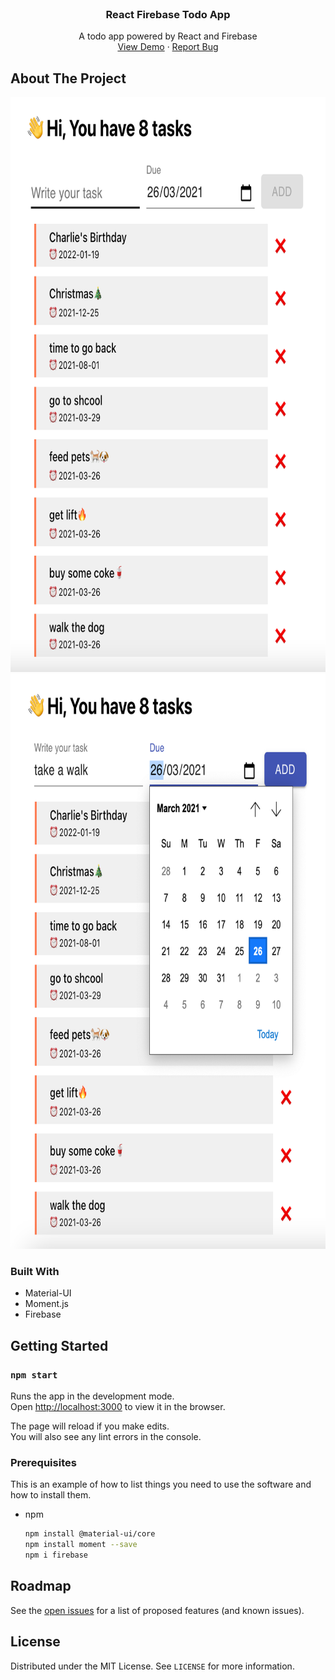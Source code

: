 <!--
*** Thanks for checking out the Best-README-Template. If you have a suggestion
*** that would make this better, please fork the repo and create a pull request
*** or simply open an issue with the tag "enhancement".
*** Thanks again! Now go create something AMAZING! :D
***
***
***
*** To avoid retyping too much info. Do a search and replace for the following:
*** github_username, repo_name, twitter_handle, email, project_title, project_description
-->

<!-- PROJECT SHIELDS -->
<!--
*** I'm using markdown "reference style" links for readability.
*** Reference links are enclosed in brackets [ ] instead of parentheses ( ).
*** See the bottom of this document for the declaration of the reference variables
*** for contributors-url, forks-url, etc. This is an optional, concise syntax you may use.
*** https://www.markdownguide.org/basic-syntax/#reference-style-links
-->

<!-- PROJECT LOGO -->
<br />
<p align="center">

  <h3 align="center">React Firebase Todo App</h3>

  <p align="center">
    A todo app powered by React and Firebase
    <br />
    <a href="https://react-firebase-todo-app-b165b.web.app/">View Demo</a>
    ·
    <a href="mailto:ethanshi0725@gmail.com">Report Bug</a>
  </p>
</p>

<!-- TABLE OF CONTENTS -->
<!-- no need atm -->

<!-- ABOUT THE PROJECT -->

## About The Project

<p align="center">
  <img width="730" height="920" src="images/screenshot.png">
  <img width="730" height="920" src="images/screenshot2.png">
</p>

### Built With

-   Material-UI
-   Moment.js
-   Firebase

<!-- GETTING STARTED -->

## Getting Started

### `npm start`

Runs the app in the development mode.\
Open [http://localhost:3000](http://localhost:3000) to view it in the browser.

The page will reload if you make edits.\
You will also see any lint errors in the console.

### Prerequisites

This is an example of how to list things you need to use the software and how to install them.

-   npm
    ```sh
    npm install @material-ui/core
    npm install moment --save
    npm i firebase
    ```

<!-- USAGE EXAMPLES -->

<!-- ROADMAP -->

## Roadmap

See the [open issues](https://github.com/github_username/repo_name/issues) for a list of proposed features (and known issues).

<!-- LICENSE -->

## License

Distributed under the MIT License. See `LICENSE` for more information.

<!-- ACKNOWLEDGEMENTS -->
